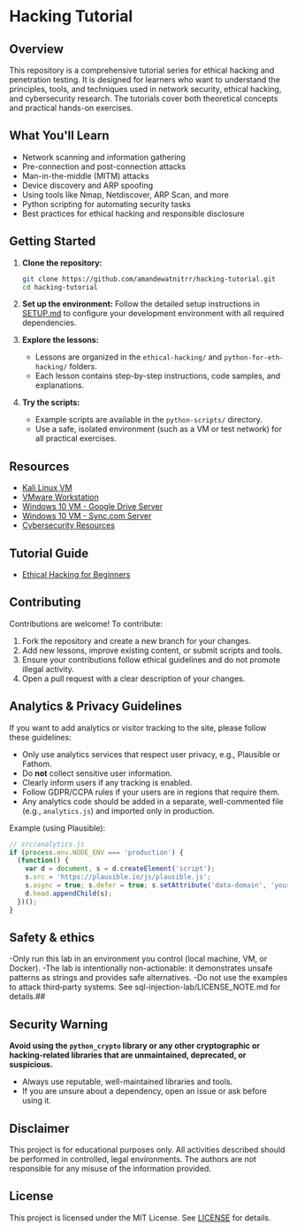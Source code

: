 # Hacking Tutorial

## Overview

This repository is a comprehensive tutorial series for ethical hacking and penetration testing. It is designed for learners who want to understand the principles, tools, and techniques used in network security, ethical hacking, and cybersecurity research. The tutorials cover both theoretical concepts and practical hands-on exercises.

## What You'll Learn

- Network scanning and information gathering
- Pre-connection and post-connection attacks
- Man-in-the-middle (MITM) attacks
- Device discovery and ARP spoofing
- Using tools like Nmap, Netdiscover, ARP Scan, and more
- Python scripting for automating security tasks
- Best practices for ethical hacking and responsible disclosure

## Getting Started

1. **Clone the repository:**
   ```bash
   git clone https://github.com/amandewatnitrr/hacking-tutorial.git
   cd hacking-tutorial
   ```

2. **Set up the environment:**
   Follow the detailed setup instructions in [SETUP.md](SETUP.md) to configure your development environment with all required dependencies.

3. **Explore the lessons:**
   - Lessons are organized in the `ethical-hacking/` and `python-for-eth-hacking/` folders.
   - Each lesson contains step-by-step instructions, code samples, and explanations.

4. **Try the scripts:**
   - Example scripts are available in the `python-scripts/` directory.
   - Use a safe, isolated environment (such as a VM or test network) for all practical exercises.

## Resources

- <a href="https://zsecurity.org/download-custom-kali/">Kali Linux VM</a>
- <a href="https://ln5.sync.com/dl/a524d0280/view/default/23995984090004?sync_id=0#fgbzw355-bzuq9n6t-yypf24kv-7rfsi8xu">VMware Workstation</a>
- <a href="https://drive.google.com/file/d/1-TIp1Jnj5avio3v_hpLiWrZgKXIDAZIU/view">Windows 10 VM - Google Drive Server</a>
- <a href="https://ln5.sync.com/dl/69a8cb2b0/view/default/11829848200004?sync_id=0#k2xyv9ke-qevy6hgz-tavwxu3c-78858267">Windows 10 VM - Sync.com Server</a>
- <a href="https://github.com/DhanushNehru/Ultimate-Cybersecurity-Resources">Cybersecurity Resources</a>


## Tutorial Guide

 - [Ethical Hacking for Beginners](./ethical-hacking/lesson-01.md)

## Contributing

Contributions are welcome! To contribute:

1. Fork the repository and create a new branch for your changes.
2. Add new lessons, improve existing content, or submit scripts and tools.
3. Ensure your contributions follow ethical guidelines and do not promote illegal activity.
4. Open a pull request with a clear description of your changes.

## Analytics & Privacy Guidelines

If you want to add analytics or visitor tracking to the site, please follow these guidelines:

- Only use analytics services that respect user privacy, e.g., Plausible or Fathom.
- Do **not** collect sensitive user information.
- Clearly inform users if any tracking is enabled.
- Follow GDPR/CCPA rules if your users are in regions that require them.
- Any analytics code should be added in a separate, well-commented file (e.g., `analytics.js`) and imported only in production.

Example (using Plausible):

```js
// src/analytics.js
if (process.env.NODE_ENV === 'production') {
  (function() {
    var d = document, s = d.createElement('script');
    s.src = 'https://plausible.io/js/plausible.js';
    s.async = true; s.defer = true; s.setAttribute('data-domain', 'yourdomain.com');
    d.head.appendChild(s);
  })();
}
```
## Safety & ethics 

-Only run this lab in an environment you control (local machine, VM, or Docker).
-The lab is intentionally non-actionable: it demonstrates unsafe patterns as strings and provides safe alternatives.
-Do not use the examples to attack third‑party systems. See sql-injection-lab/LICENSE_NOTE.md for details.##

## Security Warning

**Avoid using the `python_crypto` library or any other cryptographic or hacking-related libraries that are unmaintained, deprecated, or suspicious.**

- Always use reputable, well-maintained libraries and tools.
- If you are unsure about a dependency, open an issue or ask before using it.

## Disclaimer

This project is for educational purposes only. All activities described should be performed in controlled, legal environments. The authors are not responsible for any misuse of the information provided.

## License

This project is licensed under the MIT License. See [LICENSE](./LICENSE) for details.

